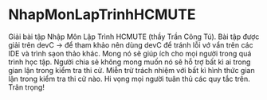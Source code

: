 # NhapMonLapTrinhHCMUTE
Giải bài tập Nhập Môn Lập Trình HCMUTE (thầy Trần Công Tú). 
Bài tập được giải trên devC -> để tham khảo nên dùng devC để tránh lỗi vớ vẩn trên các IDE và trình sạon thảo khác. 
Mong nó sẽ giúp ích cho mọi người trong quá trình học tập. 
Người chia sẻ không mong muốn nó sẽ hỗ trợ bất kì ai trong gian lận trong kiểm tra thi cử. 
Miễn trừ trách nhiệm với bất kì hình thức gian lận trong kiểm tra thi cử nào. 
Hi vọng mọi người tuân thủ các quy tắc trên. 
Trân trọng!
